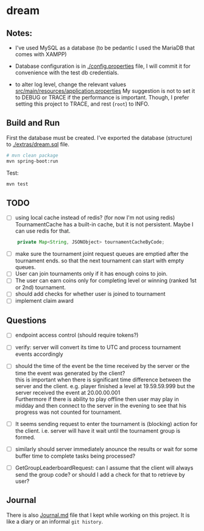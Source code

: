 # dream

## Notes:
- I've used MySQL as a database (to be pedantic I used the MariaDB that comes with XAMPP)
- Database configuration is in [./config.properties](./config.properties) file, 
I will commit it for convenience with the test db credentials.



- to alter log level, change the relevant values [src/main/resources/application.properties](src/main/resources/application.properties)
My suggestion is not to set it to DEBUG or TRACE if the performance is important.
Though, I prefer setting this project to TRACE, and rest (`root`) to INFO.


## Build and Run
First the database must be created.
I've exported the database (structure) to [./extras/dream.sql](./extras/dream.sql) file.



```bash
# mvn clean package
mvn spring-boot:run
```
Test:
```bash
mvn test
```
## TODO
- [ ] using local cache instead of redis? (for now I'm not using redis)
TournamentCache has a built-in cache, but it is not persistent. Maybe I can use redis for that.
```java
    private Map<String, JSONObject> tournamentCacheByCode;
```
- [ ] make sure the tournament joint request queues are emptied after the tournament ends.
so that the next tournament can start with empty queues.
- [ ] User can join tournaments only if it has enough coins to join.
- [ ] The user can earn coins only for completing level or winning (ranked 1st or 2nd) tournament.
- [ ] should add checks for whether user is joined to tournament
- [ ] implement claim award

## Questions
- [ ] endpoint access control (should require tokens?)
- [ ] verify: server will convert its time to UTC and process tournament events accordingly
- [ ] should the time of the event be the time received by the server or the time the event was generated by the client? \
    this is important when there is significant time difference between the server and the client. e.g. player finished a level at 19.59.59.999 but the server received the event at 20.00.00.001 \
    Furthermore if there is ability to play offline then user may play in midday and then connect to the server in the evening to see that his progress was not counted for tournament. 

- [ ] It seems sending request to enter the tournament is (blocking) action for the client. i.e. server will have it wait until the tournament  group is formed.  
- [ ] similarly should server immediately anounce the results or wait for some buffer time to complete tasks being processed?
- [ ] GetGroupLeaderboardRequest: can I assume that the client will always send the group code? or should I add a check for that to retrieve by user?

## Journal
There is also [Journal.md](Journal.md) file that I kept while working on this project. 
It is like a diary or an informal `git history`.